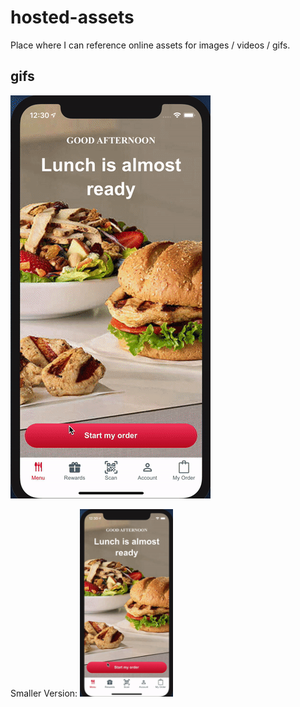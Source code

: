 # hosted-assets
Place where I can reference online assets for images / videos / gifs.

## gifs
![Chick-fil-A Locations](https://github.com/maxmagee/hosted-assets/blob/master/gifs/chicken-locations.gif)

Smaller Version:
<img src="https://github.com/maxmagee/hosted-assets/blob/master/gifs/chicken-locations.gif" height="300" alt="Chick-fil-A Locations" />
